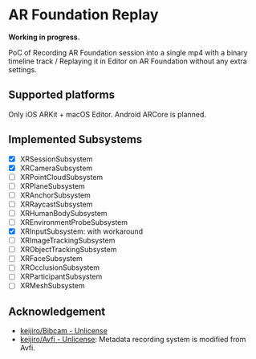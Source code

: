 # AR Foundation Replay

**Working in progress.**

PoC of Recording AR Foundation session into a single mp4 with a binary timeline track / Replaying it in Editor on AR Foundation without any extra settings.

## Supported platforms

Only iOS ARKit + macOS Editor. Android ARCore is planned.

## Implemented Subsystems

- [x] XRSessionSubsystem
- [x] XRCameraSubsystem
- [ ] XRPointCloudSubsystem
- [ ] XRPlaneSubsystem
- [ ] XRAnchorSubsystem
- [ ] XRRaycastSubsystem
- [ ] XRHumanBodySubsystem
- [ ] XREnvironmentProbeSubsystem
- [x] XRInputSubsystem: with workaround
- [ ] XRImageTrackingSubsystem
- [ ] XRObjectTrackingSubsystem
- [ ] XRFaceSubsystem
- [ ] XROcclusionSubsystem
- [ ] XRParticipantSubsystem
- [ ] XRMeshSubsystem

## Acknowledgement

- [keijiro/Bibcam - Unlicense](https://github.com/keijiro/Bibcam)
- [keijiro/Avfi - Unlicense](https://github.com/keijiro/Avfi): Metadata recording system is modified from Avfi.
